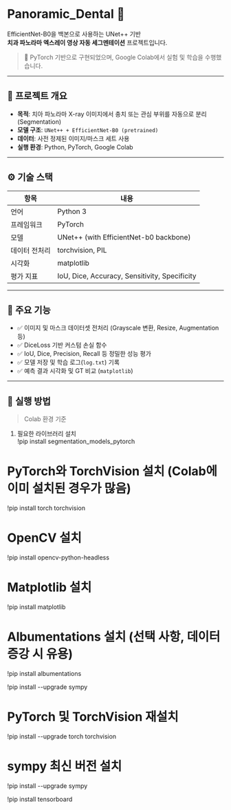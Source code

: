 # Panoramic_Dental 🦷
EfficientNet-B0을 백본으로 사용하는 UNet++ 기반  
**치과 파노라마 엑스레이 영상 자동 세그멘테이션** 프로젝트입니다.

> 📌 PyTorch 기반으로 구현되었으며, Google Colab에서 실험 및 학습을 수행했습니다.

---

## 📁 프로젝트 개요

- **목적**: 치아 파노라마 X-ray 이미지에서 충치 또는 관심 부위를 자동으로 분리(Segmentation)
- **모델 구조**: `UNet++ + EfficientNet-B0 (pretrained)`
- **데이터**: 사전 정제된 이미지/마스크 세트 사용
- **실행 환경**: Python, PyTorch, Google Colab

---

## ⚙️ 기술 스택

| 항목 | 내용 |
|------|------|
| 언어 | Python 3 |
| 프레임워크 | PyTorch |
| 모델 | UNet++ (with EfficientNet-b0 backbone) |
| 데이터 전처리 | torchvision, PIL |
| 시각화 | matplotlib |
| 평가 지표 | IoU, Dice, Accuracy, Sensitivity, Specificity |

---

## 🧪 주요 기능

- ✅ 이미지 및 마스크 데이터셋 전처리 (Grayscale 변환, Resize, Augmentation 등)
- ✅ DiceLoss 기반 커스텀 손실 함수
- ✅ IoU, Dice, Precision, Recall 등 정밀한 성능 평가
- ✅ 모델 저장 및 학습 로그(`log.txt`) 기록
- ✅ 예측 결과 시각화 및 GT 비교 (`matplotlib`)

---

## 🧰 실행 방법

> Colab 환경 기준

1. 필요한 라이브러리 설치  
!pip install segmentation_models_pytorch
# PyTorch와 TorchVision 설치 (Colab에 이미 설치된 경우가 많음)
!pip install torch torchvision

# OpenCV 설치
!pip install opencv-python-headless

# Matplotlib 설치
!pip install matplotlib

# Albumentations 설치 (선택 사항, 데이터 증강 시 유용)
!pip install albumentations


!pip install --upgrade sympy
# PyTorch 및 TorchVision 재설치
!pip install --upgrade torch torchvision

# sympy 최신 버전 설치
!pip install --upgrade sympy

!pip install tensorboard
     
